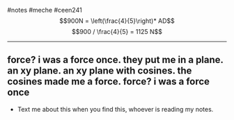 #notes #meche  #ceen241
$$900N = \left(\frac{4}{5}\right)* AD$$
$$900 / \frac{4}{5} = 1125 N$$

----

## force? i was a force once. they put me in a plane. an xy plane. an xy plane with cosines. the cosines made me a force. force? i was a force once

- Text me about this when you find this, whoever is reading my notes.


